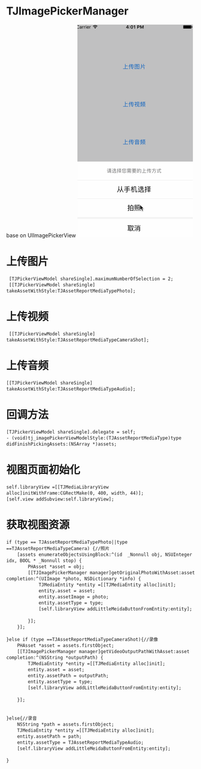 # TJImagePickerManager

base on UIImagePickerView
![image](https://github.com/wangpt/TJImagePickerManager/blob/master/Untitled.gif)
# 上传图片
            
     [TJPickerViewModel shareSingle].maximumNumberOfSelection = 2;
     [[TJPickerViewModel shareSingle] takeAssetWithStyle:TJAssetReportMediaTypePhoto];
# 上传视频
     [[TJPickerViewModel shareSingle] takeAssetWithStyle:TJAssetReportMediaTypeCameraShot];

# 上传音频
    [[TJPickerViewModel shareSingle] takeAssetWithStyle:TJAssetReportMediaTypeAudio];

# 回调方法
    [TJPickerViewModel shareSingle].delegate = self;
    - (void)tj_imagePickerViewModelStyle:(TJAssetReportMediaType)type didFinishPickingAssets:(NSArray *)assets;

# 视图页面初始化
    self.libraryView =[[TJMediaLibraryView alloc]initWithFrame:CGRectMake(0, 400, width, 44)];
    [self.view addSubview:self.libraryView];

# 获取视图资源
    if (type == TJAssetReportMediaTypePhoto||type ==TJAssetReportMediaTypeCamera) {//照片
        [assets enumerateObjectsUsingBlock:^(id  _Nonnull obj, NSUInteger idx, BOOL * _Nonnull stop) {
            PHAsset *asset = obj;
            [[TJImagePickerManager manager]getOriginalPhotoWithAsset:asset completion:^(UIImage *photo, NSDictionary *info) {
                TJMediaEntity *entity =[[TJMediaEntity alloc]init];
                entity.asset = asset;
                entity.assetImage = photo;
                entity.assetType = type;
                [self.libraryView addLittleMeidaButtonFromEntity:entity];

            }];
        }];
        
    }else if (type ==TJAssetReportMediaTypeCameraShot){//录像
        PHAsset *asset = assets.firstObject;
        [[TJImagePickerManager manager]getVideoOutputPathWithAsset:asset completion:^(NSString *outputPath) {
            TJMediaEntity *entity =[[TJMediaEntity alloc]init];
            entity.asset = asset;
            entity.assetPath = outputPath;
            entity.assetType = type;
            [self.libraryView addLittleMeidaButtonFromEntity:entity];
            
        }];
        
        
    }else{//录音
        NSString *path = assets.firstObject;
        TJMediaEntity *entity =[[TJMediaEntity alloc]init];
        entity.assetPath = path;
        entity.assetType = TJAssetReportMediaTypeAudio;
        [self.libraryView addLittleMeidaButtonFromEntity:entity];
        
    }
    
    


